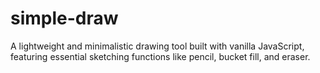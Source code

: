 # simple-draw
A lightweight and minimalistic drawing tool built with vanilla JavaScript, featuring essential sketching functions like pencil, bucket fill, and eraser.
